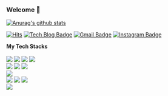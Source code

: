 ### Welcome 👋
[![Anurag's github stats](https://github-readme-stats.vercel.app/api?username=JaesungLeee)](https://github.com/anuraghazra/github-readme-stats)  

  <div align=start>
<!--   [![Anurag's github stats](https://github-readme-stats.vercel.app/api?username=JaesungLeee)](https://github.com/anuraghazra/github-readme-stats) -->

  [![Hits](https://hits.seeyoufarm.com/api/count/incr/badge.svg?url=https%3A%2F%2Fgithub.com%2FJaesungLeee)](https://hits.seeyoufarm.com)
  [![Tech Blog Badge](http://img.shields.io/badge/-Tech%20blog-black?style=flat-square&logo=github&link=https://jslee-tech.tistory.com/)](https://jslee-tech.tistory.com/)
  [![Gmail Badge](https://img.shields.io/badge/Gmail-d14836?style=flat-square&logo=Gmail&logoColor=white&link=mailto:biki0114@gmail.com)](mailto:biki0114@gmail.com)
  [![Instagram Badge](https://img.shields.io/badge/-Instagram-dd2a7b?style=flat-square&logo=instagram&logoColor=white&link=https://www.instagram.com/jdoongxx/)](https://www.instagram.com/jdoongxx/) 
	
  
  </div>
  
  **My Tech Stacks**<br><br>
<img src="https://img.shields.io/badge/Python-blue?logo=Python&logoColor=white">
<img src="https://img.shields.io/badge/Java-orange?logo=Java&logoColor=white">
<img src="https://img.shields.io/badge/C/C++-yellow?logo=C&logoColor=white">
<img src="https://img.shields.io/badge/Kotlin-0095D5?logo=Kotlin&logoColor=white">
<br>
<img src="https://img.shields.io/badge/HTML-blue?logo=html5&logoColor=white">
<img src="https://img.shields.io/badge/CSS-yellow?logo=css3&logoColor=white">
<img src="https://img.shields.io/badge/JavaScript-orange?logo=JavaScript&logoColor=white">
<br>
<img src="https://img.shields.io/badge/Django-purple?logo=Django&logoColor=white">
<br>
<img src="https://img.shields.io/badge/Android-green?logo=Android&logoColor=white">
<img src="https://img.shields.io/badge/Flutter-blue?logo=Flutter&logoColor=white">
<img src="https://img.shields.io/badge/ReactNative-61DAFB?logo=React&logoColor=white">
<br>
<img src="https://img.shields.io/badge/Cisco-blue?logo=Cisco&logoColor=white">
  


<!--
**JaesungLeee/JaesungLeee** is a ✨ _special_ ✨ repository because its `README.md` (this file) appears on your GitHub profile.

Here are some ideas to get you started:

- 🔭 I’m currently working on ...
- 🌱 I’m currently learning ...
- 👯 I’m looking to collaborate on ...
- 🤔 I’m looking for help with ...
- 💬 Ask me about ...
- 📫 How to reach me: ...
- 😄 Pronouns: ...
- ⚡ Fun fact: ...
-->
